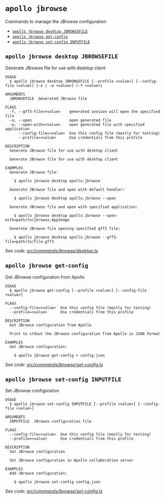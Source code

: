 # `apollo jbrowse`

Commands to manage the JBrowse configuration

- [`apollo jbrowse desktop JBROWSEFILE`](#apollo-jbrowse-desktop-jbrowsefile)
- [`apollo jbrowse get-config`](#apollo-jbrowse-get-config)
- [`apollo jbrowse set-config INPUTFILE`](#apollo-jbrowse-set-config-inputfile)

## `apollo jbrowse desktop JBROWSEFILE`

Generate JBrowse file for use with desktop client

```
USAGE
  $ apollo jbrowse desktop JBROWSEFILE [--profile <value>] [--config-file <value>] [-o | -w <value>] [-f <value>]

ARGUMENTS
  JBROWSEFILE  Generated JBrowse file

FLAGS
  -f, --gff3-file=<value>    generated session will open the specified file
  -o, --open                 open generated file
  -w, --open-with=<value>    open generated file with specified application
      --config-file=<value>  Use this config file (mostly for testing)
      --profile=<value>      Use credentials from this profile

DESCRIPTION
  Generate JBrowse file for use with desktop client

  Generate JBrowse file for use with desktop client

EXAMPLES
  Generate JBrowse file:

    $ apollo jbrowse desktop apollo.jbrowse

  Generate JBrowse file and open with default handler:

    $ apollo jbrowse desktop apollo.jbrowse --open

  Generate JBrowse file and open with specified application:

    $ apollo jbrowse desktop apollo.jbrowse --open-with=path/to/jbrowse.AppImage

  Generate JBrowse file opening specified gff3 file:

    $ apollo jbrowse desktop apollo.jbrowse --gff3-file=path/to/file.gff3
```

_See code:
[src/commands/jbrowse/desktop.ts](https://github.com/GMOD/Apollo3/blob/v0.3.7/packages/apollo-cli/src/commands/jbrowse/desktop.ts)_

## `apollo jbrowse get-config`

Get JBrowse configuration from Apollo

```
USAGE
  $ apollo jbrowse get-config [--profile <value>] [--config-file <value>]

FLAGS
  --config-file=<value>  Use this config file (mostly for testing)
  --profile=<value>      Use credentials from this profile

DESCRIPTION
  Get JBrowse configuration from Apollo

  Print to stdout the JBrowse configuration from Apollo in JSON format

EXAMPLES
  Get JBrowse configuration:

    $ apollo jbrowse get-config > config.json
```

_See code:
[src/commands/jbrowse/get-config.ts](https://github.com/GMOD/Apollo3/blob/v0.3.7/packages/apollo-cli/src/commands/jbrowse/get-config.ts)_

## `apollo jbrowse set-config INPUTFILE`

Set JBrowse configuration

```
USAGE
  $ apollo jbrowse set-config INPUTFILE [--profile <value>] [--config-file <value>]

ARGUMENTS
  INPUTFILE  JBrowse configuration file

FLAGS
  --config-file=<value>  Use this config file (mostly for testing)
  --profile=<value>      Use credentials from this profile

DESCRIPTION
  Set JBrowse configuration

  Set JBrowse configuration in Apollo collaboration server

EXAMPLES
  Add JBrowse configuration:

    $ apollo jbrowse set-config config.json
```

_See code:
[src/commands/jbrowse/set-config.ts](https://github.com/GMOD/Apollo3/blob/v0.3.7/packages/apollo-cli/src/commands/jbrowse/set-config.ts)_
